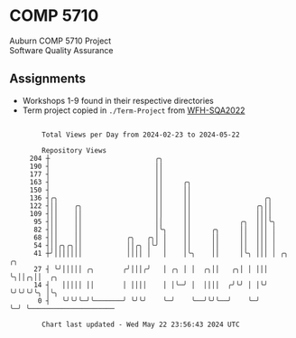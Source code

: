 # COMP 5710
Auburn COMP 5710 Project  
Software Quality Assurance

## Assignments
- Workshops 1-9 found in their respective directories
- Term project copied in `./Term-Project` from [WFH-SQA2022](https://github.com/wumphlett/WFH-SQA2022-AUBURN)

```

        Total Views per Day from 2024-02-23 to 2024-05-22

        Repository Views
     204 ┼                          ╭╮
     190 ┤                          ││
     177 ┤                          ││
     163 ┤                          ││     ╭╮
     150 ┤                          ││     ││
     136 ┤╭╮                        ││     ││                  ╭╮
     122 ┤││    ╭╮                  ││     ││                ╭╮││
     109 ┤││    ││                  ││     ││                ││││
      95 ┤││    ││                  ││     ││            ╭╮  │││╰╮
      82 ┤││    ││                  │╰╮    ││     ╭╮     ││  │││ │
      68 ┤││    ││           ╭╮   ╭╮│ │    ││     ││     ││  │││ │
      54 ┤││╭╮╭╮││           ││╭╮ │╰╯ │    ││     ││     ││  │││ │
      41 ┼╯│││││││           ││││ │   │    │╰╮    ││     │╰╮ │││ │ ╭╮  ╭╮
      27 ┤ ╰╯│││││ ╭╮       ╭╯│││╭╯   │ ╭╮ │ │  ╭╮││   ╭╮│ │ │││ ╰╮││╭╮││  ╭╮
      14 ┤   │││││ ││       │ ││││    │ │╰─╯ │  ││││  ╭╯╰╯ │ │╰╯  ╰╯╰╯╰╯╰╮ │╰╮
       0 ┤   ╰╯╰╯╰─╯╰───────╯ ╰╯╰╯    ╰─╯    ╰──╯╰╯╰──╯    ╰─╯           ╰─╯ ╰─────────────────────

        Chart last updated - Wed May 22 23:56:43 2024 UTC
        
```
